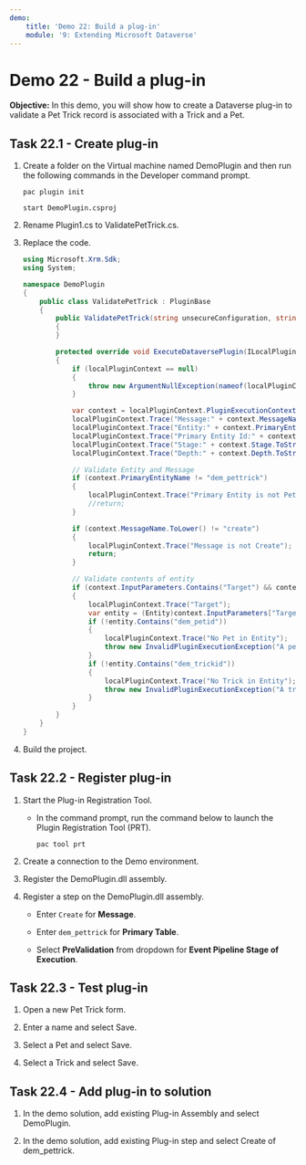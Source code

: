 ```yaml
---
demo:
    title: 'Demo 22: Build a plug-in'
    module: '9: Extending Microsoft Dataverse'
---
```


# Demo 22 - Build a plug-in

**Objective:** In this demo, you will show how to create a Dataverse plug-in to validate a Pet Trick record is associated with a Trick and a Pet.

## Task 22.1 - Create plug-in

1. Create a folder on the Virtual machine named DemoPlugin and then run the following commands in the Developer command prompt.

     ```dos
     pac plugin init
     ```

     ```dos
     start DemoPlugin.csproj
     ```

1. Rename Plugin1.cs to ValidatePetTrick.cs.

1. Replace the code.

    ```csharp
    using Microsoft.Xrm.Sdk;
    using System;
    
    namespace DemoPlugin
    {
        public class ValidatePetTrick : PluginBase
        {
            public ValidatePetTrick(string unsecureConfiguration, string secureConfiguration) : base(typeof(ValidatePetTrick))
            {
            }
    
            protected override void ExecuteDataversePlugin(ILocalPluginContext localPluginContext)
            {
                if (localPluginContext == null)
                {
                    throw new ArgumentNullException(nameof(localPluginContext));
                }
    
                var context = localPluginContext.PluginExecutionContext;
                localPluginContext.Trace("Message:" + context.MessageName);
                localPluginContext.Trace("Entity:" + context.PrimaryEntityName);
                localPluginContext.Trace("Primary Entity Id:" + context.PrimaryEntityId.ToString());
                localPluginContext.Trace("Stage:" + context.Stage.ToString());
                localPluginContext.Trace("Depth:" + context.Depth.ToString());
    
                // Validate Entity and Message
                if (context.PrimaryEntityName != "dem_pettrick")
                {
                    localPluginContext.Trace("Primary Entity is not Pet Trick");
                    //return;
                }
    
                if (context.MessageName.ToLower() != "create")
                {
                    localPluginContext.Trace("Message is not Create");
                    return;
                }
    
                // Validate contents of entity
                if (context.InputParameters.Contains("Target") && context.InputParameters["Target"] is Entity)
                {
                    localPluginContext.Trace("Target");
                    var entity = (Entity)context.InputParameters["Target"];
                    if (!entity.Contains("dem_petid"))
                    {
                        localPluginContext.Trace("No Pet in Entity");
                        throw new InvalidPluginExecutionException("A pet must be selected");
                    }
                    if (!entity.Contains("dem_trickid"))
                    {
                        localPluginContext.Trace("No Trick in Entity");
                        throw new InvalidPluginExecutionException("A trick must be selected");
                    }
                }
            }
        }
    }
    ```

1. Build the project.

## Task 22.2 - Register plug-in

1. Start the Plug-in Registration Tool.

   - In the command prompt, run the command below to launch the Plugin Registration Tool (PRT).

     ```dos
     pac tool prt
     ```

1. Create a connection to the Demo environment.

1. Register the DemoPlugin.dll assembly.

1. Register a step on the DemoPlugin.dll assembly.

   - Enter `Create` for **Message**.

   - Enter `dem_pettrick` for **Primary Table**.

   - Select **PreValidation** from dropdown for **Event Pipeline Stage of Execution**.

## Task 22.3 - Test plug-in

1. Open a new Pet Trick form.

1. Enter a name and select Save.

1. Select a Pet and select Save.

1. Select a Trick and select Save.

## Task 22.4 - Add plug-in to solution

1. In the demo solution, add existing Plug-in Assembly and select DemoPlugin.

1. In the demo solution, add existing Plug-in step and select Create of dem_pettrick.
